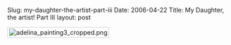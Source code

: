 Slug: my-daughter-the-artist-part-iii
Date: 2006-04-22
Title: My Daughter, the artist! Part III
layout: post

<img alt="adelina_painting3_cropped.png" class="at-xid-6a010534988cd3970b0120a5b363dc970c" id="image2315" src="https://steveivy.typepad.com/.a/6a010534988cd3970b0120a5b363dc970c-pi" style="padding: 3px; border: 1px solid #ccc;" />
